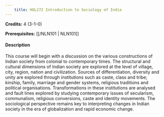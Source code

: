 ```yaml
---
    title: HUL272 Introduction to Sociology of India
---
```

**Credits:** 4 (3-1-0)



**Prerequisites:** [[/NLN101 | NLN101]]

#### Description 
This course will begin with a discussion on the various constructions of Indian society from colonial to contemporary times. The structural and cultural dimensions of Indian society are explored at the level of village, city, region, nation and civilization. Sources of differentiation, diversity and unity are explored through institutions such as caste, class and tribe; kinship, family, marriage and gender systems, religious traditions and political organisations. Transformations in these institutions are analysed and fault lines explored by studying contemporary issues of secularism, communalism, religious conversions, caste and identity movements. The sociological perspective remains key to interpreting changes in Indian society in the era of globalization and rapid economic change.